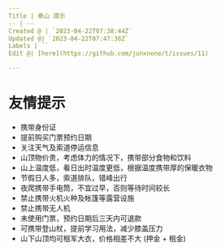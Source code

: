 ```yaml
---
Title | 泰山 提示
-- | --
Created @ | `2023-04-22T07:38:44Z`
Updated @| `2023-04-22T07:47:38Z`
Labels | ``
Edit @| [here](https://github.com/junxnone/t/issues/11)

---
```

# 友情提示
- 携带身份证
- 提前购买门票预约日期
- 关注天气及索道停运信息
- 山顶物价贵，考虑体力的情况下，携带部分食物和饮料
- 山上温度低，看日出时温度更低，根据温度携带厚的保暖衣物
- 节假日人多，索道排队，错峰出行
- 夜爬携带手电筒，不宜过早，否则等待时间较长
- 禁止携带火机火种及帐篷等露营设施
- 禁止携带无人机
- 未使用门票，预约日期后三天内可退款
- 可携带登山杖，提前学习用法，减少膝盖压力
- 山下山顶均可租军大衣，价格相差不大 (押金 + 租金)
